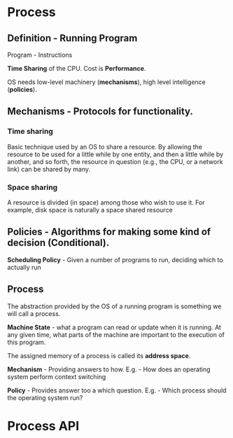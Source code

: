 
# Process

## Definition - **Running Program**

Program - Instructions

**Time Sharing** of the CPU. Cost is **Performance**.

OS needs low-level machinery (**mechanisms**), high level intelligence (**policies**).

## Mechanisms - Protocols for functionality.

### Time sharing
Basic technique used by an OS to share a resource. By allowing the resource to be used for a little while by one entity, and then a little while by another, and so forth, the resource in question (e.g., the CPU, or a network link) can be shared by many.

### Space sharing
A resource is divided (in space) among those who wish to use it. For example, disk space is naturally a space shared resource

## Policies - Algorithms for making some kind of decision (Conditional).

**Scheduling Policy** - Given a number of programs to run, deciding which to actually run

## Process

The abstraction provided by the OS of a running program is something we will call a process.

**Machine State** - what a program can read or update when it is running. At any given time, what parts of the machine are important to the execution of this program.

The assigned memory of a process is called its **address space**.

**Mechanism** - Providing answers to how. E.g. - How does an operating system perform context switching

**Policy** - Provides answer too a which question. E.g. - Which process should the operating system run?

# Process API

